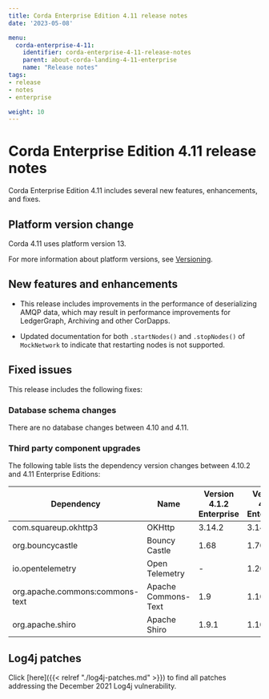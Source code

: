 ```yaml
---
title: Corda Enterprise Edition 4.11 release notes
date: '2023-05-08'

menu:
  corda-enterprise-4-11:
    identifier: corda-enterprise-4-11-release-notes
    parent: about-corda-landing-4-11-enterprise
    name: "Release notes"
tags:
- release
- notes
- enterprise

weight: 10
---
```


# Corda Enterprise Edition 4.11 release notes

Corda Enterprise Edition 4.11 includes several new features, enhancements, and fixes.

## Platform version change

Corda 4.11 uses platform version 13.

For more information about platform versions, see [Versioning](cordapps/versioning.md).

## New features and enhancements

* This release includes improvements in the performance of deserializing AMQP data, which may result in performance improvements for LedgerGraph, Archiving and other CorDapps.

* Updated documentation for both `.startNodes()` and `.stopNodes()` of `MockNetwork` to indicate that restarting nodes is not supported.

## Fixed issues

This release includes the following fixes:



### Database schema changes

There are no database changes between 4.10 and 4.11.

### Third party component upgrades

The following table lists the dependency version changes between 4.10.2 and 4.11 Enterprise Editions:

| Dependency                         | Name                | Version 4.1.2 Enterprise | Version 4.11 Enterprise|
|------------------------------------|---------------------|--------------------------|------------------------|
| com.squareup.okhttp3               | OKHttp              | 3.14.2                   | 3.14.9                 |
| org.bouncycastle                   | Bouncy Castle       | 1.68                     | 1.70                   |
| io.opentelemetry                   | Open Telemetry      | -                        | 1.20.1                 |
| org.apache.commons:commons-text    | Apache Commons-Text | 1.9                      | 1.10.0                 |
| org.apache.shiro                   | Apache Shiro        | 1.9.1                    | 1.10.0                 |

## Log4j patches

Click [here]({{< relref "./log4j-patches.md" >}}) to find all patches addressing the December 2021 Log4j vulnerability.